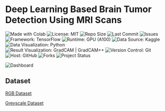 # Deep Learning Based Brain Tumor Detection Using MRI Scans
<p align="left">
  <img src="https://img.shields.io/badge/Made%20With-Colab-blue?logo=googlecolab&logoColor=white&label=Made%20With" alt="Made with Colab">
  <img src="https://img.shields.io/badge/License-MIT-green.svg" alt="License: MIT">
  <img src="https://img.shields.io/github/repo-size/ShaikhBorhanUddin/Deep-Learning-Based-Brain-Tumor-Detection-Using-MRI-Scans" alt="Repo Size">
  <img src="https://img.shields.io/github/last-commit/ShaikhBorhanUddin/Deep-Learning-Based-Brain-Tumor-Detection-Using-MRI-Scans" alt="Last Commit">
  <img src="https://img.shields.io/github/issues/ShaikhBorhanUddin/Deep-Learning-Based-Brain-Tumor-Detection-Using-MRI-Scans" alt="Issues">
   <img src="https://img.shields.io/badge/Framework-TensorFlow-orange?logo=tensorflow" alt="Framework: TensorFlow">
  <img src="https://img.shields.io/badge/Runtime-GPU%20(A100)-blue?logo=nvidia" alt="Runtime: GPU (A100)">
  <img src="https://img.shields.io/badge/Data%20Source-Kaggle-blue?logo=kaggle" alt="Data Source: Kaggle">
  <img src="https://img.shields.io/badge/Data%20Visualization-Python-yellow?logo=python" alt="Data Visualization: Python">
  <img src="https://img.shields.io/badge/Result%20Visualization-GradCAM%20%7C%20GradCAM++-red?style=flat" alt="Result Visualization: GradCAM | GradCAM++">
  <img src="https://img.shields.io/badge/Version%20Control-Git-orange?logo=git" alt="Version Control: Git">
  <img src="https://img.shields.io/badge/Host-GitHub-black?logo=github" alt="Host: GitHub">
  <img src="https://img.shields.io/github/forks/ShaikhBorhanUddin/Deep-Learning-Based-Brain-Tumor-Detection-Using-MRI-Scans?style=social" alt="Forks">
  <img src="https://img.shields.io/badge/Project-Ongoing-blue" alt="Project Status">
</p>

![Dashboard](https://github.com/ShaikhBorhanUddin/Deep-Learning-Based-Brain-Tumor-Detection-Using-MRI-Scans/blob/main/Images/brain_tumor_title.png?raw=true)  

## Dataset  

[RGB Dataset](https://www.kaggle.com/datasets/shuvokumarbasakbd/brain-tumors-mri-crystal-clean-colorized-mri-data)  

[Greyscale Dataset](https://www.kaggle.com/datasets/beyzaetinkaya/brain-tumor-dataset?select=brain_tumor_dataset)  


